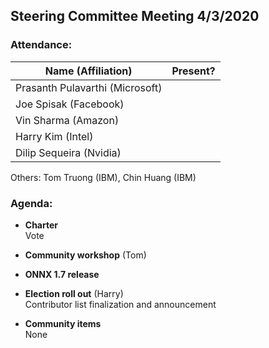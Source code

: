 ## Steering Committee Meeting 4/3/2020

### Attendance:

| Name (Affiliation) | Present? |
| ------------------------------- | --- |
| Prasanth Pulavarthi (Microsoft) |  |
| Joe Spisak (Facebook)           |  |
| Vin Sharma (Amazon)             |  | 
| Harry Kim (Intel)               |  |
| Dilip Sequeira (Nvidia)         |  |

Others:
Tom Truong (IBM),
Chin Huang (IBM)

### Agenda:

* **Charter**  
Vote

* **Community workshop** (Tom)  

* **ONNX 1.7 release**  

* **Election roll out** (Harry)  
Contributor list finalization and announcement

* **Community items**  
None
